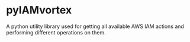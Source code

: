 # pyIAMvortex
A python utility library used for getting all available AWS IAM actions and performing different operations on them.
